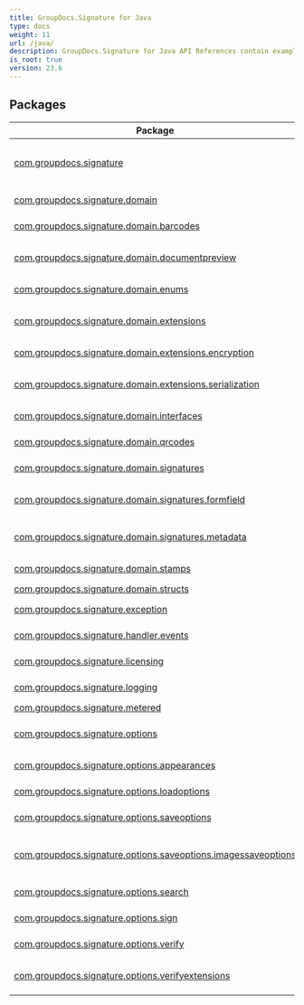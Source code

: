 ```yaml
---
title: GroupDocs.Signature for Java
type: docs
weight: 11
url: /java/
description: GroupDocs.Signature for Java API References contain examples, code snippets, and API documentation. It provides packages, classes, interfaces, and other API details.
is_root: true
version: 23.6
---
```


## Packages
| Package | Description |
| --- | --- |
| [com.groupdocs.signature](./com.groupdocs.signature) | The **GroupDocs.Signature** namespace provides classes for signing documents of different formats with stamps, barcodes, QR-codes, text, image, metadata, form field and digital signatures. |
| [com.groupdocs.signature.domain](./com.groupdocs.signature.domain) | The **GroupDocs.Signature.Domain** namespace provides classes for working with document representation. |
| [com.groupdocs.signature.domain.barcodes](./com.groupdocs.signature.domain.barcodes) | The **GroupDocs.Signature.Domain.Barcodes** namespace provides classes for working with Barcodes |
| [com.groupdocs.signature.domain.documentpreview](./com.groupdocs.signature.domain.documentpreview) | The **GroupDocs.Signature.Domain.DocumentPreview** namespace provides classes for working with document representation. |
| [com.groupdocs.signature.domain.enums](./com.groupdocs.signature.domain.enums) | The **GroupDocs.Signature.Domain.Enums** namespace provides classes for working with Enums |
| [com.groupdocs.signature.domain.extensions](./com.groupdocs.signature.domain.extensions) | The **GroupDocs.Signature.Domain.Extensions** namespace provides extensions for signature appearances and additional functionality. |
| [com.groupdocs.signature.domain.extensions.encryption](./com.groupdocs.signature.domain.extensions.encryption) | The **GroupDocs.Signature.Domain.Extensions.Encryption** namespace provides classes for working with Encryption |
| [com.groupdocs.signature.domain.extensions.serialization](./com.groupdocs.signature.domain.extensions.serialization) | The **GroupDocs.Signature.Domain.Extensions** namespace provides extensions for signature appearances and additional functionality. |
| [com.groupdocs.signature.domain.interfaces](./com.groupdocs.signature.domain.interfaces) | The **GroupDocs.Signature.Domain.Interfaces** namespace provides classes for working with Interfaces |
| [com.groupdocs.signature.domain.qrcodes](./com.groupdocs.signature.domain.qrcodes) | The **GroupDocs.Signature.Domain.QRCodes** namespace provides classes for working with QRCodes |
| [com.groupdocs.signature.domain.signatures](./com.groupdocs.signature.domain.signatures) | The **GroupDocs.Signature.Domain.Signatures** namespace provides classes for working with Signatures |
| [com.groupdocs.signature.domain.signatures.formfield](./com.groupdocs.signature.domain.signatures.formfield) | The **GroupDocs.Signature.Domain.Signatures.FormField** namespace provides classes for working with FormField signatures |
| [com.groupdocs.signature.domain.signatures.metadata](./com.groupdocs.signature.domain.signatures.metadata) | The **GroupDocs.Signature.Domain.Signatures.Metadata** namespace provides classes for working with Metadata signatures |
| [com.groupdocs.signature.domain.stamps](./com.groupdocs.signature.domain.stamps) | The **GroupDocs.Signature.Domain.Stamps** namespace provides classes for working with Stamps. |
| [com.groupdocs.signature.domain.structs](./com.groupdocs.signature.domain.structs) |  |
| [com.groupdocs.signature.exception](./com.groupdocs.signature.exception) | The **GroupDocs.Signature.Exception** namespace provides classes to handle Signature exceptions. |
| [com.groupdocs.signature.handler.events](./com.groupdocs.signature.handler.events) | The **GroupDocs.Signature.Handler.Events** namespace provides classes for input and output Data Handlers. |
| [com.groupdocs.signature.licensing](./com.groupdocs.signature.licensing) | The **GroupDocs.Signature.Licensing** namespace provides classes for licensing the Signature library. |
| [com.groupdocs.signature.logging](./com.groupdocs.signature.logging) | The **GroupDocs.Signature.Logging** namespace provides classes for logging purposes. |
| [com.groupdocs.signature.metered](./com.groupdocs.signature.metered) | Provides methods to set metered key. |
| [com.groupdocs.signature.options](./com.groupdocs.signature.options) | The **GroupDocs.Signature.Options** namespace provides classes to specify additional options when loading, signing, verifyin, searching and saving documents. |
| [com.groupdocs.signature.options.appearances](./com.groupdocs.signature.options.appearances) | The **GroupDocs.Signature.Options.Appearances** namespace provides classes for additional signature appearances. |
| [com.groupdocs.signature.options.loadoptions](./com.groupdocs.signature.options.loadoptions) | The **GroupDocs.Signature.Options.LoadOptions** namespace provides classes for working with LoadOptions options. |
| [com.groupdocs.signature.options.saveoptions](./com.groupdocs.signature.options.saveoptions) | The **GroupDocs.Signature.Options.SaveOptions** namespace provides classes for working with SaveOptions options. |
| [com.groupdocs.signature.options.saveoptions.imagessaveoptions](./com.groupdocs.signature.options.saveoptions.imagessaveoptions) | The **GroupDocs.Signature.Options.SaveOptions.ImageSaveOptions** namespace provides classes for working with ImageSaveOptions options. |
| [com.groupdocs.signature.options.search](./com.groupdocs.signature.options.search) | The **GroupDocs.Signature.Options.Search** namespace provides classes for working with Search options. |
| [com.groupdocs.signature.options.sign](./com.groupdocs.signature.options.sign) | The **GroupDocs.Signature.Options.Sign** namespace provides classes for working with Signature options |
| [com.groupdocs.signature.options.verify](./com.groupdocs.signature.options.verify) | The **GroupDocs.Signature.Options.Verify** namespace provides classes for working with Verification options |
| [com.groupdocs.signature.options.verifyextensions](./com.groupdocs.signature.options.verifyextensions) | The **GroupDocs.Signature.Options.VerifyExtensions** namespace provides classes for working with VerifyExtensions options. |
